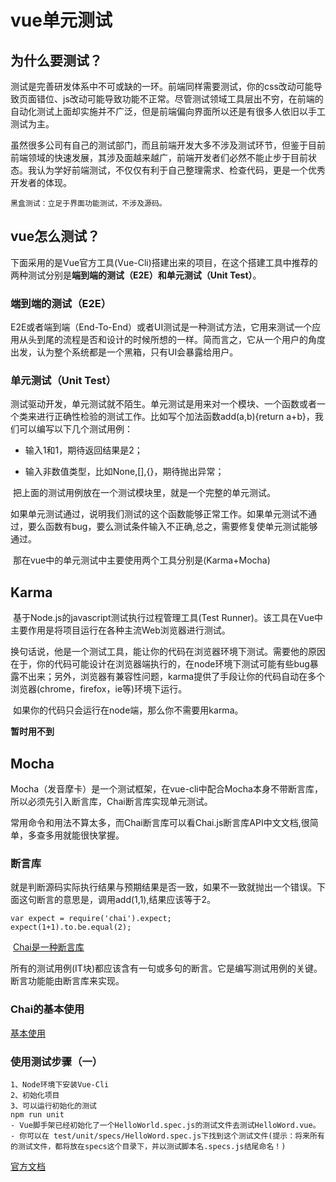 # vue单元测试

## 为什么要测试？

​	测试是完善研发体系中不可或缺的一环。前端同样需要测试，你的css改动可能导致页面错位、js改动可能导致功能不正常。尽管测试领域工具层出不穷，在前端的自动化测试上面却实施并不广泛，但是前端偏向界面所以还是有很多人依旧以手工测试为主。

​	虽然很多公司有自己的测试部门，而且前端开发大多不涉及测试环节，但鉴于目前前端领域的快速发展，其涉及面越来越广，前端开发者们必然不能止步于目前状态。我认为学好前端测试，不仅仅有利于自己整理需求、检查代码，更是一个优秀开发者的体现。

```
黑盒测试：立足于界面功能测试，不涉及源码。
```



## vue怎么测试？

​	下面采用的是Vue官方工具(Vue-Cli)搭建出来的项目，在这个搭建工具中推荐的两种测试分别是**端到端的测试（E2E）和单元测试（Unit Test）**。



### 端到端的测试（E2E）

​	E2E或者端到端（End-To-End）或者UI测试是一种测试方法，它用来测试一个应用从头到尾的流程是否和设计的时候所想的一样。简而言之，它从一个用户的角度出发，认为整个系统都是一个黑箱，只有UI会暴露给用户。

### 单元测试（Unit Test）

​	测试驱动开发，单元测试就不陌生。单元测试是用来对一个模块、一个函数或者一个类来进行正确性检验的测试工作。比如写个加法函数add(a,b){return a+b}，我们可以编写以下几个测试用例：

- 输入1和1，期待返回结果是2；

- 输入非数值类型，比如None,[],{}，期待抛出异常；

​	把上面的测试用例放在一个测试模块里，就是一个完整的单元测试。

​	如果单元测试通过，说明我们测试的这个函数能够正常工作。如果单元测试不通过，要么函数有bug，要么测试条件输入不正确,总之，需要修复使单元测试能够通过。

​	那在vue中的单元测试中主要使用两个工具分别是(Karma+Mocha)



## Karma

​	基于Node.js的javascript测试执行过程管理工具(Test Runner)。该工具在Vue中主要作用是将项目运行在各种主流Web浏览器进行测试。

​	换句话说，他是一个测试工具，能让你的代码在浏览器环境下测试。需要他的原因在于，你的代码可能设计在浏览器端执行的，在node环境下测试可能有些bug暴露不出来；另外，浏览器有兼容性问题，karma提供了手段让你的代码自动在多个浏览器(chrome，firefox，ie等)环境下运行。

​	如果你的代码只会运行在node端，那么你不需要用karma。

**暂时用不到**



## Mocha

​	Mocha（发音摩卡）是一个测试框架，在vue-cli中配合Mocha本身不带断言库，所以必须先引入断言库，Chai断言库实现单元测试。

​	常用命令和用法不算太多，而Chai断言库可以看Chai.js断言库API中文文档,很简单，多查多用就能很快掌握。



### 断言库

​	就是判断源码实际执行结果与预期结果是否一致，如果不一致就抛出一个错误。下面这句断言的意思是，调用add(1,1),结果应该等于2。

```
var expect = require('chai').expect;
expect(1+1).to.be.equal(2);
```

​	[Chai是一种断言库](http://chaijs.com/)

​	所有的测试用例(IT块)都应该含有一句或多句的断言。它是编写测试用例的关键。断言功能能由断言库来实现。



### Chai的基本使用

[基本使用](https://www.jianshu.com/p/2df72e64a7ca?fromApp=1)



### 使用测试步骤（一）

```
1、Node环境下安装Vue-Cli
2、初始化项目
3、可以运行初始化的测试
npm run unit
- Vue脚手架已经初始化了一个HelloWorld.spec.js的测试文件去测试HelloWord.vue。
- 你可以在 test/unit/specs/HelloWord.spec.js下找到这个测试文件(提示：将来所有的测试文件，都将放在specs这个目录下，并以测试脚本名.specs.js结尾命名！)
```

[官方文档](https://cn.vuejs.org/v2/guide/unit-testing.html)